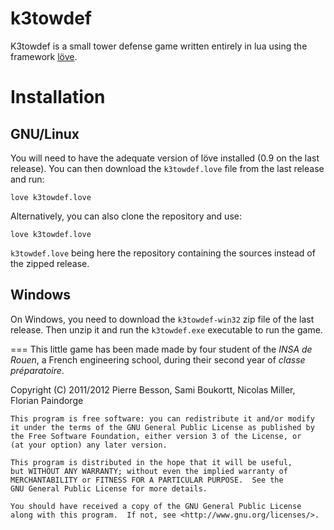 k3towdef
========
K3towdef is a small tower defense game written entirely in lua using the framework [löve](https://love2d.org/).

Installation
============
GNU/Linux
---------
You will need to have the adequate version of löve installed (0.9 on the last release). You can then download the `k3towdef.love` file from the last release and run:

    love k3towdef.love

Alternatively, you can also clone the repository and use:

    love k3towdef.love
    
`k3towdef.love` being here the repository containing the sources instead of the zipped release.

Windows
-------
On Windows, you need to download the `k3towdef-win32` zip file of the last release. Then unzip it and run the `k3towdef.exe` executable to run the game.

===
This little game has been made made by four student of the _INSA de Rouen_, a French engineering school, during their second year of _classe préparatoire_.

Copyright (C) 2011/2012 Pierre Besson, Sami Boukortt, Nicolas Miller, Florian Paindorge

    This program is free software: you can redistribute it and/or modify
    it under the terms of the GNU General Public License as published by
    the Free Software Foundation, either version 3 of the License, or
    (at your option) any later version.

    This program is distributed in the hope that it will be useful,
    but WITHOUT ANY WARRANTY; without even the implied warranty of
    MERCHANTABILITY or FITNESS FOR A PARTICULAR PURPOSE.  See the
    GNU General Public License for more details.

    You should have received a copy of the GNU General Public License
    along with this program.  If not, see <http://www.gnu.org/licenses/>.

